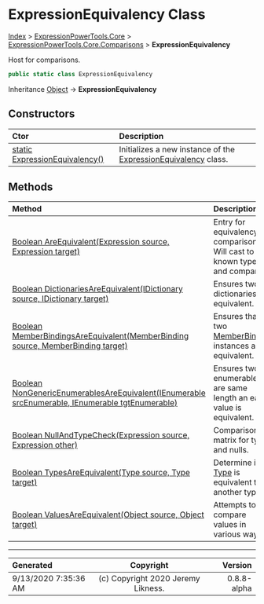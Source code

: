 ﻿# ExpressionEquivalency Class

[Index](../index.md) > [ExpressionPowerTools.Core](ExpressionPowerTools.Core.a.md) > [ExpressionPowerTools.Core.Comparisons](ExpressionPowerTools.Core.Comparisons.n.md) > **ExpressionEquivalency**

Host for comparisons.

```csharp
public static class ExpressionEquivalency
```

Inheritance [Object](https://docs.microsoft.com/dotnet/api/system.object) → **ExpressionEquivalency**

## Constructors

| Ctor | Description |
| :-- | :-- |
| [static ExpressionEquivalency()](ExpressionPowerTools.Core.Comparisons.ExpressionEquivalency.ctor.md#static-expressionequivalency) | Initializes a new instance of the [ExpressionEquivalency](ExpressionPowerTools.Core.Comparisons.ExpressionEquivalency.cs.md) class. |
## Methods

| Method | Description |
| :-- | :-- |
| [Boolean AreEquivalent(Expression source, Expression target)](ExpressionPowerTools.Core.Comparisons.ExpressionEquivalency.AreEquivalent.m.md) | Entry for equivalency comparisons. Will cast to            known types and compare. |
| [Boolean DictionariesAreEquivalent(IDictionary source, IDictionary target)](ExpressionPowerTools.Core.Comparisons.ExpressionEquivalency.DictionariesAreEquivalent.m.md) | Ensures two dictionaries are equivalent. |
| [Boolean MemberBindingsAreEquivalent(MemberBinding source, MemberBinding target)](ExpressionPowerTools.Core.Comparisons.ExpressionEquivalency.MemberBindingsAreEquivalent.m.md) | Ensures that two [MemberBinding](https://docs.microsoft.com/dotnet/api/system.linq.expressions.memberbinding) instances are equivalent. |
| [Boolean NonGenericEnumerablesAreEquivalent(IEnumerable srcEnumerable, IEnumerable tgtEnumerable)](ExpressionPowerTools.Core.Comparisons.ExpressionEquivalency.NonGenericEnumerablesAreEquivalent.m.md) | Ensures two enumerables are same length an each value is equivalent. |
| [Boolean NullAndTypeCheck(Expression source, Expression other)](ExpressionPowerTools.Core.Comparisons.ExpressionEquivalency.NullAndTypeCheck.m.md) | Comparison matrix for types and nulls. |
| [Boolean TypesAreEquivalent(Type source, Type target)](ExpressionPowerTools.Core.Comparisons.ExpressionEquivalency.TypesAreEquivalent.m.md) | Determine if a [Type](https://docs.microsoft.com/dotnet/api/system.type) is equivalent to another type. |
| [Boolean ValuesAreEquivalent(Object source, Object target)](ExpressionPowerTools.Core.Comparisons.ExpressionEquivalency.ValuesAreEquivalent.m.md) | Attempts to compare values in various ways. |

---

| Generated | Copyright | Version |
| :-- | :-: | --: |
| 9/13/2020 7:35:36 AM | (c) Copyright 2020 Jeremy Likness. | 0.8.8-alpha |

